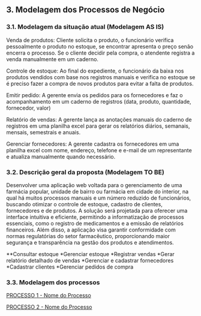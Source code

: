 ## 3. Modelagem dos Processos de Negócio
### 3.1. Modelagem da situação atual (Modelagem AS IS)

Venda de produtos: Cliente solicita o produto, o funcionário verifica pessoalmente o produto no estoque, se encontrar apresenta o preço senão encerra o processo. Se o cliente decidir pela compra, o atendente registra a venda manualmente em um caderno.

Controle de estoque: Ao final do expediente, o funcionário da baixa nos produtos vendidos com base nos registros manuais e verifica no estoque se é preciso fazer a compra de novos produtos para evitar a falta de produtos. 

Emitir pedido: A gerente envia os pedidos para os fornecedores e faz o acompanhamento em um caderno de registros (data, produto, quantidade, fornecedor, valor)

Relatório de vendas: A gerente lança as anotações manuais do caderno de registros em uma planilha excel para gerar os relatórios diários, semanais, mensais, semestrais e anuais.

Gerenciar fornecedores: A gerente cadastra os fornecedores em uma planilha excel com nome, endereço, telefone e e-mail de um representante e atualiza manualmente quando necessário.

### 3.2. Descrição geral da proposta (Modelagem TO BE)

Desenvolver uma aplicação web voltada para o gerenciamento de uma farmácia popular, unidade de bairro ou farmácia em cidade do interior, na qual há muitos processos manuais e um número reduzido de funcionários, buscando otimizar o controle de estoque, cadastro de clientes, fornecedores e de produtos. A solução será projetada para oferecer uma interface intuitiva e eficiente, permitindo a informatização de processos essenciais, como o registro de medicamentos e a emissão de relatórios financeiros. Além disso, a aplicação visa garantir conformidade com normas regulatórias do setor farmacêutico, proporcionando maior segurança e transparência na gestão dos produtos e atendimentos.

**Consultar estoque
*Gerenciar estoque
*Registrar vendas
*Gerar relatório detalhado de vendas
*Gerenciar e cadastrar fornecedores
*Cadastrar clientes
*Gerenciar pedidos de compra

### 3.3. Modelagem dos processos

[PROCESSO 1 - Nome do Processo](./processos/processo-1-nome-do-processo.md "Detalhamento do Processo 1.")

[PROCESSO 2 - Nome do Processo](./processos/processo-2-nome-do-processo.md "Detalhamento do Processo 2.")
